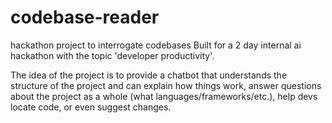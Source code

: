 # codebase-reader
hackathon project to interrogate codebases
Built for a 2 day internal ai hackathon with the topic 'developer productivity'. 

The idea of the project is to provide a chatbot that understands the structure of the project and can explain how things work, answer questions about the project as a whole (what languages/frameworks/etc.), help devs locate code, or even suggest changes.
